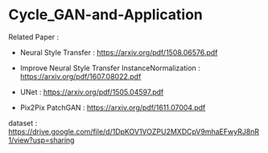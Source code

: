# Cycle_GAN-and-Application

Related Paper :
  * Neural Style Transfer : https://arxiv.org/pdf/1508.06576.pdf

  * Improve Neural Style Transfer InstanceNormalization : https://arxiv.org/pdf/1607.08022.pdf

  * UNet : https://arxiv.org/pdf/1505.04597.pdf
  
  * Pix2Pix PatchGAN : https://arxiv.org/pdf/1611.07004.pdf


dataset : https://drive.google.com/file/d/1DpKOV1VOZPU2MXDCpV9mhaEFwyRJ8nR1/view?usp=sharing
